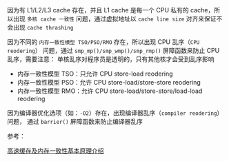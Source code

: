 因为有 L1/L2/L3 cache 存在，并且 L1 cache 是每一个 CPU 私有的 cache，所以出现
`多核 cache 一致性` 问题，通过虚拟地址以 `cache line size` 对齐来保证不会出现
`cache thrashing`

因为不同的 `内存一致性模型 TSO/PSO/RMO` 存在，所以出现 CPU 乱序（`CPU reodering`）
问题，通过 `smp_mp()/smp_wmp()/smp_rmp()` 屏障函数来防止 CPU 乱序，需要注意：
单核乱序对程序员是透明的，只有其他核才会受到乱序影响

* 内存一致性模型 TSO：只允许 CPU store-load reodering
* 内存一致性模型 PSO：允许 CPU store-load/store-store reodering
* 内存一致性模型 RMO：允许 CPU store-load/store-store/load-load reodering

因为编译器优化选项（如：`-O2`）存在，出现编译器乱序（`compiler reodering`）问题，
通过 `barrier()` 屏障函数来防止编译器乱序

参考：

[高速缓存及内存一致性基本原理介绍](https://zhuanlan.zhihu.com/cpu-cache)
